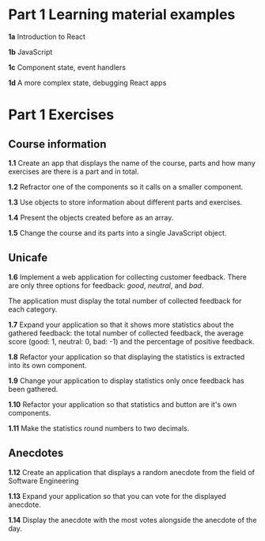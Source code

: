 # Part 1 Learning material examples

**1a** Introduction to React

**1b** JavaScript

**1c** Component state, event handlers

**1d** A more complex state, debugging React apps

# Part 1 Exercises

## Course information

**1.1** Create an app that displays the name of the course, parts and how many exercises are there is a part and in total.

**1.2** Refractor one of the components so it calls on a smaller component.

**1.3** Use objects to store information about different parts and exercises.

**1.4** Present the objects created before as an array.

**1.5** Change the course and its parts into a single JavaScript object.

## Unicafe

**1.6** Implement a web application for collecting customer feedback. There are only three options for feedback: *good*, *neutral*, and *bad*.

The application must display the total number of collected feedback for each category.

**1.7** Expand your application so that it shows more statistics about the gathered feedback: the total number of collected feedback, the average score (good: 1, neutral: 0, bad: -1) and the percentage of positive feedback.

**1.8** Refactor your application so that displaying the statistics is extracted into its own component. 

**1.9** Change your application to display statistics only once feedback has been gathered.

**1.10** Refactor your application so that statistics and button are it's own components.

**1.11** Make the statistics round numbers to two decimals.

## Anecdotes

**1.12** Create an application that displays a random anecdote from the field of Software Engineering

**1.13** Expand your application so that you can vote for the displayed anecdote.

**1.14** Display the anecdote with the most votes alongside the anecdote of the day.